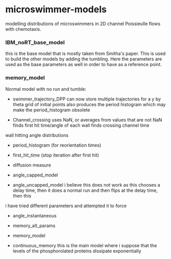 # microswimmer-models
modelling distributions of microswimmers in 2D channel 
Poissieulle flows with chemotaxis.

### IBM_noRT_base_model
this is the base model that is mostly taken from Smitha's
paper. This is used to build the other models by adding the
tumbling. Here the parameters are used as the base parameters
as well in order to have as a reference point.

### memory_model




Normal model with no run and tumble:
- swimmer_trajectory_DPP
can now store multiple trajectories for 
a y by theta grid of initial points
also produces the period histogram which
may make the period_histogram obsolete

- Channel_crossing
uses NaN, or averages from values that are not NaN
finds first hit time/angle of each wall
finds crossing channel time

wall hitting angle distributions

- period_histogram  (for reorientation times)


- first_hit_time (stop iteration after first hit)



- diffusion measure


- angle_capped_model

- angle_uncapped_model
i believe this does not work as this chooses a delay time,
then it does a normal run and then flips at the delay time,
then this 

i have tried different parameters
and attempted it to force

- angle_instantaneous

- memory_alt_params

- memory_model

- continuous_memory
this is the main model where i suppose that the levels of
the phosphorolated proteins dissipate exponentially

